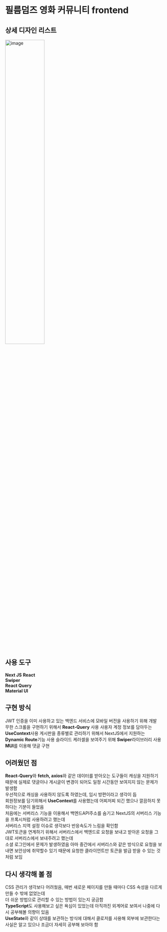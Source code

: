 # 필름덤즈 영화 커뮤니티 frontend

## 상세 디자인 리스트
<img width="50%" alt="image" src="https://github.com/user-attachments/assets/10dcc0fa-ffc6-4203-98fd-d3e44ba83411">

## 사용 도구

**Next JS** 
**React**  
**Swiper**  
**React Query**  
**Material UI**

## 구현 방식

JWT 인증을 이미 사용하고 있는 백엔드 서비스에 모바일 버전을 사용하기 위해 개발  
무한 스크롤을 구현하기 위해서 **React-Query** 사용
사용자 계정 정보를 담아두는 **UseContext**사용
게시판을 종류별로 관리하기 위해서 NextJS에서 지원하는 **Dynamic Route**기능 사용
슬라이드 케러셀을 보여주기 위해 **Swiper**라이브러리 사용
**MUI**를 이용해 댓글 구현

## 어려웠던 점

**React-Query**와 **fetch, axios**와 같은 데이터를 받아오는 도구들이 캐싱을 지원하기 때문에
실제로 댓글이나 게시글이 변경이 되어도 일정 시간동안 보여지지 않는 문제가 발생함  
우선적으로 캐싱을 사용하지 않도록 하였는데, 임시 방편이라고 생각이 듬  
회원정보를 담기위해서 **UseContext**를 사용했는데 어찌저찌 되긴 했으나 깔끔하지 못하다는 기분이 들었음  
처음에는 서버리스 기능을 이용해서 백엔드API주소를 숨기고 NextJS의 서버리스 기능을 프록시처럼 사용하려고 했는데  
서버리스 지역 설정 이슈로 생각보다 반응속도가 느림을 확인함    
JWT토큰을 연계하기 위해서 서버리스에서 백엔드로 요청을 보내고 받아온 요청을 그대로 서버리스에서 보내주려고 했는데    
소셜 로그인에서 문제가 발생하였음 아마 중간에서 서버리스와 같은 방식으로 요청을 보내면 보안상에 취약할수 있기 때문에 요청한 클라이언트만 토큰을 발급 받을 수 있는 것 처럼 보임  

## 다시 생각해 볼 점

CSS 관리가 생각보다 어려웠음, 매번 새로운 페이지를 만들 때마다 CSS 속성을 다르게 만들 수 밖에 없었는데    
더 쉬운 방법으로 관리할 수 있는 방법이 있는지 궁금함  
**TypeScript**도 사용해보고 싶은 욕심이 있었는데 아직까진 외계어로 보여서 나중에 다시 공부해볼 의향이 있음  
**UseState**와 같이 상태를 보관하는 방식에 대해서 클로저를 사용해 외부에 보관한다는 사실은 알고 있으나 조금더 자세히 공부해 보아야 함  

